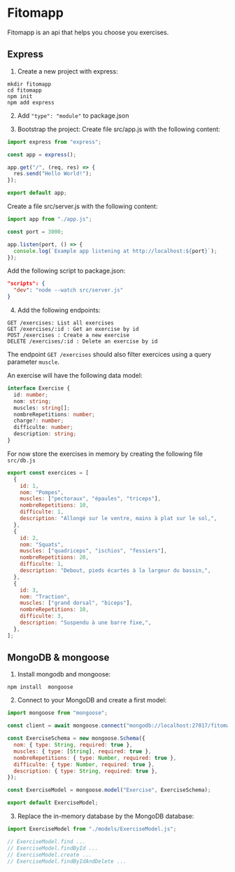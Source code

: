 # Fitomapp

Fitomapp is an api that helps you choose you exercises.

## Express

1. Create a new project with express:

```
mkdir fitomapp
cd fitomapp
npm init
npm add express
```

2. Add `"type": "module"` to package.json

3. Bootstrap the project:
   Create file src/app.js with the following content:

```javascript
import express from "express";

const app = express();

app.get("/", (req, res) => {
  res.send("Hello World!");
});

export default app;
```

Create a file src/server.js with the following content:

```javascript
import app from "./app.js";

const port = 3000;

app.listen(port, () => {
  console.log(`Example app listening at http://localhost:${port}`);
});
```

Add the following script to package.json:

```json
"scripts": {
  "dev": "node --watch src/server.js"
}
```

4. Add the following endpoints:

```text
GET /exercises: List all exercises
GET /exercises/:id : Get an exercise by id
POST /exercises : Create a new exercise
DELETE /exercises/:id : Delete an exercise by id
```

The endpoint `GET /exercises` should also filter exercices using a query
parameter `muscle`.

An exercise will have the following data model:

```typescript
interface Exercise {
  id: number;
  nom: string;
  muscles: string[];
  nombreRepetitions: number;
  charge?: number;
  difficulte: number;
  description: string;
}
```

For now store the exercises in memory by creating the following file
`src/db.js`

```javascript
export const exercices = [
  {
    id: 1,
    nom: "Pompes",
    muscles: ["pectoraux", "épaules", "triceps"],
    nombreRepetitions: 10,
    difficulte: 1,
    description: "Allongé sur le ventre, mains à plat sur le sol,",
  },
  {
    id: 2,
    nom: "Squats",
    muscles: ["quadriceps", "ischios", "fessiers"],
    nombreRepetitions: 20,
    difficulte: 1,
    description: "Debout, pieds écartés à la largeur du bassin,",
  },
  {
    id: 3,
    nom: "Traction",
    muscles: ["grand dorsal", "biceps"],
    nombreRepetitions: 10,
    difficulte: 3,
    description: "Suspendu à une barre fixe,",
  },
];
```

## MongoDB & mongoose

1. Install mongodb and mongoose:

```
npm install  mongoose
```

2. Connect to your MongoDB and create a first model:

```javascript
import mongoose from "mongoose";

const client = await mongoose.connect("mongodb://localhost:27017/fitomapp");

const ExerciseSchema = new mongoose.Schema({
  nom: { type: String, required: true },
  muscles: { type: [String], required: true },
  nombreRepetitions: { type: Number, required: true },
  difficulte: { type: Number, required: true },
  description: { type: String, required: true },
});

const ExerciseModel = mongoose.model("Exercise", ExerciseSchema);

export default ExerciseModel;
```

3. Replace the in-memory database by the MongoDB database:

```javascript
import ExerciseModel from "./models/ExerciseModel.js";

// ExerciseModel.find ...
// ExerciseModel.findById ...
// ExerciseModel.create ...
// ExerciseModel.findByIdAndDelete ...
```
